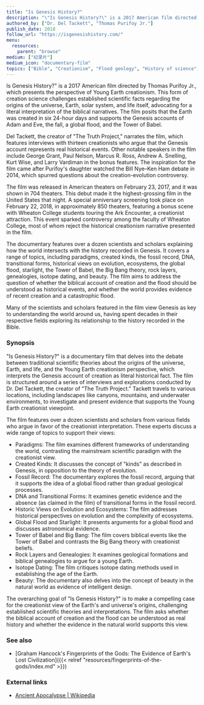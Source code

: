 ```yaml
---
title: "Is Genesis History?"
description: "\"Is Genesis History?\" is a 2017 American film directed by Thomas Purifoy Jr., which presents the perspective of Young Earth creationism. This form of creation science challenges established scientific facts regarding the origins of the universe, Earth, solar system, and life itself, advocating for a literal interpretation of the biblical narratives. The film posits that the Earth was created in six 24-hour days and supports the Genesis accounts of Adam and Eve, the fall, a global flood, and the Tower of Babel."
authored_by: ["Dr. Del Tackett", "Thomas Purifoy Jr."]
publish_date: 2018
follow_url: "https://isgenesishistory.com/"
menu:
  resources:
    parent: "browse"
medium: ["纪录片"]
medium_icon: "documentary-film"
topics: ["Bible", "Creationism", "Flood geology", "History of science", "Genesis", "Intelligent Design", "Religion"]
---
```


Is Genesis History?" is a 2017 American film directed by Thomas Purifoy Jr., which presents the perspective of Young Earth creationism. This form of creation science challenges established scientific facts regarding the origins of the universe, Earth, solar system, and life itself, advocating for a literal interpretation of the biblical narratives. The film posits that the Earth was created in six 24-hour days and supports the Genesis accounts of Adam and Eve, the fall, a global flood, and the Tower of Babel.

Del Tackett, the creator of "The Truth Project," narrates the film, which features interviews with thirteen creationists who argue that the Genesis account represents real historical events. Other notable speakers in the film include George Grant, Paul Nelson, Marcus R. Ross, Andrew A. Snelling, Kurt Wise, and Larry Vardiman in the bonus features. The inspiration for the film came after Purifoy's daughter watched the Bill Nye–Ken Ham debate in 2014, which spurred questions about the creation-evolution controversy​.

The film was released in American theaters on February 23, 2017, and it was shown in 704 theaters. This debut made it the highest-grossing film in the United States that night. A special anniversary screening took place on February 22, 2018, in approximately 850 theaters, featuring a bonus scene with Wheaton College students touring the Ark Encounter, a creationist attraction. This event sparked controversy among the faculty of Wheaton College, most of whom reject the historical creationism narrative presented in the film​.

The documentary features over a dozen scientists and scholars explaining how the world intersects with the history recorded in Genesis. It covers a range of topics, including paradigms, created kinds, the fossil record, DNA, transitional forms, historical views on evolution, ecosystems, the global flood, starlight, the Tower of Babel, the Big Bang theory, rock layers, genealogies, isotope dating, and beauty. The film aims to address the question of whether the biblical account of creation and the flood should be understood as historical events, and whether the world provides evidence of recent creation and a catastrophic flood​​.

Many of the scientists and scholars featured in the film view Genesis as key to understanding the world around us, having spent decades in their respective fields exploring its relationship to the history recorded in the Bible​.

### Synopsis

"Is Genesis History?" is a documentary film that delves into the debate between traditional scientific theories about the origins of the universe, Earth, and life, and the Young Earth creationism perspective, which interprets the Genesis account of creation as literal historical fact. The film is structured around a series of interviews and explorations conducted by Dr. Del Tackett, the creator of "The Truth Project." Tackett travels to various locations, including landscapes like canyons, mountains, and underwater environments, to investigate and present evidence that supports the Young Earth creationist viewpoint.

The film features over a dozen scientists and scholars from various fields who argue in favor of the creationist interpretation. These experts discuss a wide range of topics to support their views:

- Paradigms: The film examines different frameworks of understanding the world, contrasting the mainstream scientific paradigm with the creationist view.
- Created Kinds: It discusses the concept of "kinds" as described in Genesis, in opposition to the theory of evolution.
- Fossil Record: The documentary explores the fossil record, arguing that it supports the idea of a global flood rather than gradual geological processes.
- DNA and Transitional Forms: It examines genetic evidence and the absence (as claimed in the film) of transitional forms in the fossil record.
- Historic Views on Evolution and Ecosystems: The film addresses historical perspectives on evolution and the complexity of ecosystems.
- Global Flood and Starlight: It presents arguments for a global flood and discusses astronomical evidence.
- Tower of Babel and Big Bang: The film covers biblical events like the Tower of Babel and contrasts the Big Bang theory with creationist beliefs.
- Rock Layers and Genealogies: It examines geological formations and biblical genealogies to argue for a young Earth.
- Isotope Dating: The film critiques isotope dating methods used in establishing the age of the Earth.
- Beauty: The documentary also delves into the concept of beauty in the natural world as evidence of intelligent design.

The overarching goal of "Is Genesis History?" is to make a compelling case for the creationist view of the Earth's and universe's origins, challenging established scientific theories and interpretations. The film asks whether the biblical account of creation and the flood can be understood as real history and whether the evidence in the natural world supports this view​.

### See also

- [Graham Hancock\'s Fingerprints of the Gods\: The Evidence of Earth\'s Lost Civilization]({{< relref "resources/fingerprints-of-the-gods/index.md" >}})

### External links

- [Ancient Apocalypse | Wikipedia](https://en.wikipedia.org/wiki/Ancient_Apocalypse)

